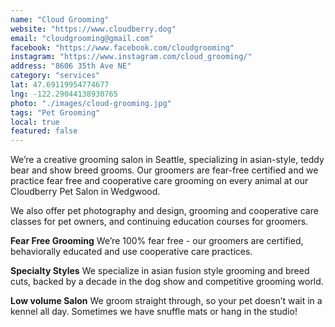 ```yaml
---
name: "Cloud Grooming"
website: "https://www.cloudberry.dog"
email: "cloudgrooming@gmail.com"
facebook: "https://www.facebook.com/cloudgrooming"
instagram: "https://www.instagram.com/cloud_grooming/"
address: "8606 35th Ave NE"
category: "services"
lat: 47.69119954774677
lng: -122.29044138930765
photo: "./images/cloud-grooming.jpg"
tags: "Pet Grooming"
local: true
featured: false
---
```


We’re a creative grooming salon in Seattle, specializing in asian-style, teddy bear and show breed grooms. Our groomers are fear-free certified and we practice fear free and cooperative care grooming on every animal at our Cloudberry Pet Salon in Wedgwood.

We also offer pet photography and design, grooming and cooperative care classes for pet owners, and continuing education courses for groomers.

**Fear Free Grooming**
We’re 100% fear free - our groomers are certified, behaviorally educated and use cooperative care practices.

**Specialty Styles**
We specialize in asian fusion style grooming and breed cuts, backed by a decade in the dog show and competitive grooming world.

**Low volume Salon**
We groom straight through, so your pet doesn’t wait in a kennel all day. Sometimes we have snuffle mats or hang in the studio!